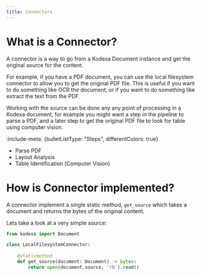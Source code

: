 ```yaml
---
title: Connectors
---
```


# What is a Connector?

A connector is a way to go from a Kodexa Document instance and get the original source for the content.

For example, if you have a PDF document, you can use the local filesystem connector to allow you to get the original PDF
file. This is useful if you want to do something like OCR the document, or if you want to do something like extract the text
from the PDF.

Working with the source can be done any any point of processing in a Kodexa document, for example you might want
a step in the pipeline to parse a PDF, and a later step to get the original PDF file to look for table using computer vision.

:include-meta: {bulletListType: "Steps", differentColors: true}

* Parse PDF
* Layout Analysis
* Table Identification (Computer Vision)

# How is Connector implemented?

A connector implement a single static method, `get_source` which takes a document and returns the bytes of the 
original content.

Lets take a look at a very simple source:

```python
from kodexa import Document

class LocalFilesystemConnector:
    
    @staticmethod
    def get_source(document: Document) -> bytes:
        return open(document.source, 'rb').read()
```